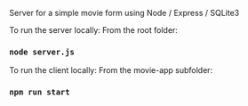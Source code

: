 Server for a simple movie form using Node / Express / SQLite3

To run the server locally:
From the root folder:
### `node server.js`

To run the client locally:
From the movie-app subfolder:
### `npm run start`